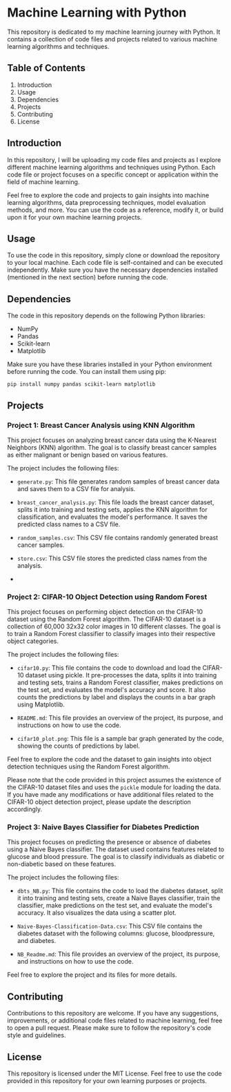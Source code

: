 # Machine Learning with Python

This repository is dedicated to my machine learning journey with Python. It contains a collection of code files and projects related to various machine learning algorithms and techniques.

## Table of Contents

1. Introduction
2. Usage
3. Dependencies
4. Projects
5. Contributing
6. License

## Introduction

In this repository, I will be uploading my code files and projects as I explore different machine learning algorithms and techniques using Python. Each code file or project focuses on a specific concept or application within the field of machine learning.

Feel free to explore the code and projects to gain insights into machine learning algorithms, data preprocessing techniques, model evaluation methods, and more. You can use the code as a reference, modify it, or build upon it for your own machine learning projects.

## Usage

To use the code in this repository, simply clone or download the repository to your local machine. Each code file is self-contained and can be executed independently. Make sure you have the necessary dependencies installed (mentioned in the next section) before running the code.

## Dependencies

The code in this repository depends on the following Python libraries:

- NumPy
- Pandas
- Scikit-learn
- Matplotlib

Make sure you have these libraries installed in your Python environment before running the code. You can install them using pip:

```
pip install numpy pandas scikit-learn matplotlib

```



## Projects

### Project 1: Breast Cancer Analysis using KNN Algorithm

This project focuses on analyzing breast cancer data using the K-Nearest Neighbors (KNN) algorithm. The goal is to classify breast cancer samples as either malignant or benign based on various features.

The project includes the following files:

- `generate.py`: This file generates random samples of breast cancer data and saves them to a CSV file for analysis.

- `breast_cancer_analysis.py`: This file loads the breast cancer dataset, splits it into training and testing sets, applies the KNN algorithm for classification, and evaluates the model's performance. It saves the predicted class names to a CSV file.

- `random_samples.csv`: This CSV file contains randomly generated breast cancer samples.

- `store.csv`: This CSV file stores the predicted class names from the analysis.
- 
### Project 2: CIFAR-10 Object Detection using Random Forest

This project focuses on performing object detection on the CIFAR-10 dataset using the Random Forest algorithm. The CIFAR-10 dataset is a collection of 60,000 32x32 color images in 10 different classes. The goal is to train a Random Forest classifier to classify images into their respective object categories.

The project includes the following files:

- `cifar10.py`: This file contains the code to download and load the CIFAR-10 dataset using pickle. It pre-processes the data, splits it into training and testing sets, trains a Random Forest classifier, makes predictions on the test set, and evaluates the model's accuracy and score. It also counts the predictions by label and displays the counts in a bar graph using Matplotlib.

- `README.md`: This file provides an overview of the project, its purpose, and instructions on how to use the code.

- `cifar10_plot.png`: This file is a sample bar graph generated by the code, showing the counts of predictions by label.

Feel free to explore the code and the dataset to gain insights into object detection techniques using the Random Forest algorithm.

Please note that the code provided in this project assumes the existence of the CIFAR-10 dataset files and uses the `pickle` module for loading the data. If you have made any modifications or have additional files related to the CIFAR-10 object detection project, please update the description accordingly.

### Project 3: Naive Bayes Classifier for Diabetes Prediction

This project focuses on predicting the presence or absence of diabetes using a Naive Bayes classifier. The dataset used contains features related to glucose and blood pressure. The goal is to classify individuals as diabetic or non-diabetic based on these features.

The project includes the following files:

- `dbts_NB.py`: This file contains the code to load the diabetes dataset, split it into training and testing sets, create a Naive Bayes classifier, train the classifier, make predictions on the test set, and evaluate the model's accuracy. It also visualizes the data using a scatter plot.

- `Naive-Bayes-Classification-Data.csv`: This CSV file contains the diabetes dataset with the following columns: glucose, bloodpressure, and diabetes.

- `NB_Readme.md`: This file provides an overview of the project, its purpose, and instructions on how to use the code.




Feel free to explore the project and its files for more details.

## Contributing

Contributions to this repository are welcome. If you have any suggestions, improvements, or additional code files related to machine learning, feel free to open a pull request. Please make sure to follow the repository's code style and guidelines.

## License

This repository is licensed under the MIT License. Feel free to use the code provided in this repository for your own learning purposes or projects.

